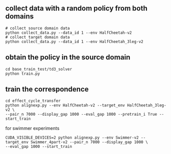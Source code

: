 ## collect data with a random policy from both domains
```shell
# collect source domain data
python collect_data.py --data_id 1 --env HalfCheetah-v2
# collect target domain data
python collect_data.py --data_id 1 --env HalfCheetah_3leg-v2
```

## obtain the policy in the source domain
```shell
cd base_train_test/td3_solver
python train.py 
```

## train the correspondence
```shell
cd effect_cycle_transfer
python alignexp.py --env HalfCheetah-v2 --target_env HalfCheetah_3leg-v2 \
--pair_n 7000 --display_gap 1000 --eval_gap 1000 --pretrain_i True --start_train 
```

for swimmer experiments
```shell
CUDA_VISIBLE_DEVICES=2 python alignexp.py --env Swimmer-v2 --target_env Swimmer_4part-v2 --pair_n 7000 --display_gap 1000 \
--eval_gap 1000 --start_train
```